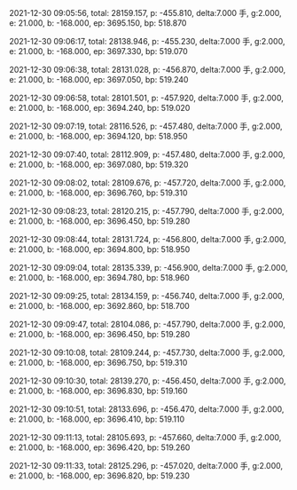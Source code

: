 2021-12-30 09:05:56, total: 28159.157, p: -455.810, delta:7.000 手, g:2.000, e: 21.000, b: -168.000, ep: 3695.150, bp: 518.870

2021-12-30 09:06:17, total: 28138.946, p: -455.230, delta:7.000 手, g:2.000, e: 21.000, b: -168.000, ep: 3697.330, bp: 519.070

2021-12-30 09:06:38, total: 28131.028, p: -456.870, delta:7.000 手, g:2.000, e: 21.000, b: -168.000, ep: 3697.050, bp: 519.240

2021-12-30 09:06:58, total: 28101.501, p: -457.920, delta:7.000 手, g:2.000, e: 21.000, b: -168.000, ep: 3694.240, bp: 519.020

2021-12-30 09:07:19, total: 28116.526, p: -457.480, delta:7.000 手, g:2.000, e: 21.000, b: -168.000, ep: 3694.120, bp: 518.950

2021-12-30 09:07:40, total: 28112.909, p: -457.480, delta:7.000 手, g:2.000, e: 21.000, b: -168.000, ep: 3697.080, bp: 519.320

2021-12-30 09:08:02, total: 28109.676, p: -457.720, delta:7.000 手, g:2.000, e: 21.000, b: -168.000, ep: 3696.760, bp: 519.310

2021-12-30 09:08:23, total: 28120.215, p: -457.790, delta:7.000 手, g:2.000, e: 21.000, b: -168.000, ep: 3696.450, bp: 519.280

2021-12-30 09:08:44, total: 28131.724, p: -456.800, delta:7.000 手, g:2.000, e: 21.000, b: -168.000, ep: 3694.800, bp: 518.950

2021-12-30 09:09:04, total: 28135.339, p: -456.900, delta:7.000 手, g:2.000, e: 21.000, b: -168.000, ep: 3694.780, bp: 518.960

2021-12-30 09:09:25, total: 28134.159, p: -456.740, delta:7.000 手, g:2.000, e: 21.000, b: -168.000, ep: 3692.860, bp: 518.700

2021-12-30 09:09:47, total: 28104.086, p: -457.790, delta:7.000 手, g:2.000, e: 21.000, b: -168.000, ep: 3696.450, bp: 519.280

2021-12-30 09:10:08, total: 28109.244, p: -457.730, delta:7.000 手, g:2.000, e: 21.000, b: -168.000, ep: 3696.750, bp: 519.310

2021-12-30 09:10:30, total: 28139.270, p: -456.450, delta:7.000 手, g:2.000, e: 21.000, b: -168.000, ep: 3696.830, bp: 519.160

2021-12-30 09:10:51, total: 28133.696, p: -456.470, delta:7.000 手, g:2.000, e: 21.000, b: -168.000, ep: 3696.410, bp: 519.110

2021-12-30 09:11:13, total: 28105.693, p: -457.660, delta:7.000 手, g:2.000, e: 21.000, b: -168.000, ep: 3696.420, bp: 519.260

2021-12-30 09:11:33, total: 28125.296, p: -457.020, delta:7.000 手, g:2.000, e: 21.000, b: -168.000, ep: 3696.820, bp: 519.230